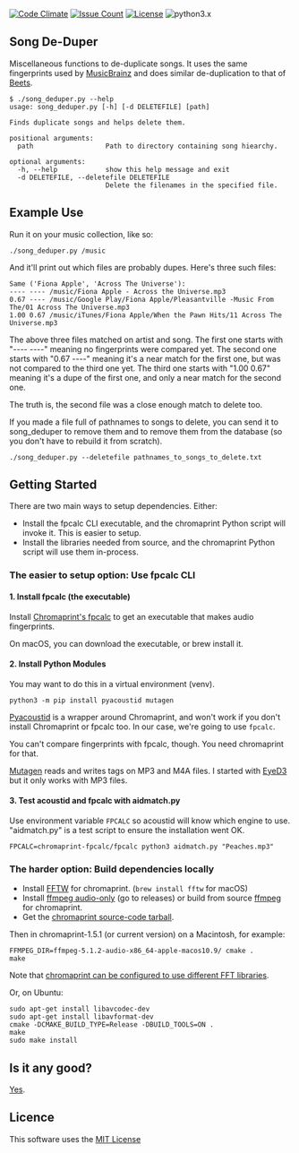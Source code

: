 [![Code Climate](https://codeclimate.com/github/dblume/song-deduper/badges/gpa.svg)](https://codeclimate.com/github/dblume/song-deduper)
[![Issue Count](https://codeclimate.com/github/dblume/song-deduper/badges/issue_count.svg)](https://codeclimate.com/github/dblume/song-deduper/issues)
[![License](https://img.shields.io/badge/license-MIT-blue.svg)](https://raw.githubusercontent.com/dblume/song-deduper/main/LICENSE.txt)
![python3.x](https://img.shields.io/badge/python-3.x-green.svg)

## Song De-Duper

Miscellaneous functions to de-duplicate songs. It uses the same fingerprints used by [MusicBrainz](https://musicbrainz.org/)
and does similar de-duplication to that of [Beets](https://beets.io/).

    $ ./song_deduper.py --help
    usage: song_deduper.py [-h] [-d DELETEFILE] [path]
    
    Finds duplicate songs and helps delete them.
    
    positional arguments:
      path                  Path to directory containing song hiearchy.
    
    optional arguments:
      -h, --help            show this help message and exit
      -d DELETEFILE, --deletefile DELETEFILE
                            Delete the filenames in the specified file.

## Example Use

Run it on your music collection, like so:

    ./song_deduper.py /music

And it'll print out which files are probably dupes. Here's three such files:

    Same ('Fiona Apple', 'Across The Universe'):
    ---- ---- /music/Fiona Apple - Across the Universe.mp3
    0.67 ---- /music/Google Play/Fiona Apple/Pleasantville -Music From The/01 Across The Universe.mp3
    1.00 0.67 /music/iTunes/Fiona Apple/When the Pawn Hits/11 Across The Universe.mp3

The above three files matched on artist and song. The first one starts with "---- ----" meaning no fingerprints were compared yet.
The second one starts with "0.67 ----" meaning it's a near match for the first one, but was not compared to the third one yet.
The third one starts with "1.00 0.67" meaning it's a dupe of the first one, and only a near match for the second one.

The truth is, the second file was a close enough match to delete too.

If you made a file full of pathnames to songs to delete, you can send it to song\_deduper to remove them and to 
remove them from the database (so you don't have to rebuild it from scratch).

    ./song_deduper.py --deletefile pathnames_to_songs_to_delete.txt

## Getting Started

There are two main ways to setup dependencies. Either:

- Install the fpcalc CLI executable, and the chromaprint Python script will invoke it. This is easier to setup.
- Install the libraries needed from source, and the chromaprint Python script will use them in-process.

### The easier to setup option: Use fpcalc CLI

#### 1. Install fpcalc (the executable)

Install [Chromaprint's fpcalc](https://acoustid.org/chromaprint) to get an executable
that makes audio fingerprints.

On macOS, you can download the executable, or brew install it.

#### 2. Install Python Modules

You may want to do this in a virtual environment (venv).

    python3 -m pip install pyacoustid mutagen

[Pyacoustid](https://github.com/beetbox/pyacoustid) is a wrapper around Chromaprint,
and won't work if you don't install Chromaprint or fpcalc too. In our case, we're going to use `fpcalc`.

You can't compare fingerprints with fpcalc, though. You need chromaprint for that.

[Mutagen](https://github.com/quodlibet/mutagen) reads and writes tags on MP3 and M4A
files. I started with [EyeD3](https://github.com/nicfit/eyeD3) but it only works with
MP3 files.

#### 3. Test acoustid and fpcalc with aidmatch.py

Use environment variable `FPCALC` so acoustid will know which engine to use.
"aidmatch.py" is a test script to ensure the installation went OK.

    FPCALC=chromaprint-fpcalc/fpcalc python3 aidmatch.py "Peaches.mp3"

### The harder option: Build dependencies locally

- Install [FFTW](https://www.fftw.org/download.html) for chromaprint. (`brew install fftw` for macOS)
- Install [ffmpeg audio-only](https://github.com/acoustid/ffmpeg-build) (go to releases) or build from source [ffmpeg](https://ffmpeg.org/download.html) for chromaprint.
- Get the [chromaprint source-code tarball](https://acoustid.org/chromaprint).

Then in chromaprint-1.5.1 (or current version) on a Macintosh, for example:

    FFMPEG_DIR=ffmpeg-5.1.2-audio-x86_64-apple-macos10.9/ cmake .
    make

Note that [chromaprint can be configured to use different FFT libraries](https://github.com/acoustid/chromaprint#fft-library).

Or, on Ubuntu:

    sudo apt-get install libavcodec-dev
    sudo apt-get install libavformat-dev
    cmake -DCMAKE_BUILD_TYPE=Release -DBUILD_TOOLS=ON .
    make
    sudo make install

## Is it any good?

[Yes](https://news.ycombinator.com/item?id=3067434).

## Licence

This software uses the [MIT License](https://raw.githubusercontent.com/dblume/song-deduper/main/LICENSE.txt)
